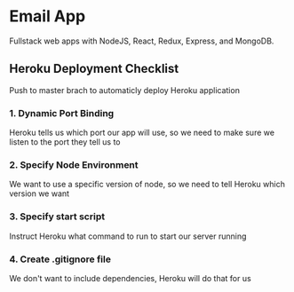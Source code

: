 # Email App #
Fullstack web apps with NodeJS, React, Redux, Express, and MongoDB.

## Heroku Deployment Checklist ##

Push to master brach to automaticly deploy Heroku application

### 1. Dynamic Port Binding ###
Heroku tells us which port our app will use, so we need to make sure we listen to the port they tell us to
### 2. Specify Node Environment ###
We want to use a specific version of node, so we need to tell Heroku which version we want
### 3. Specify start script ###
Instruct Heroku what command to run to start our server running
### 4. Create .gitignore file ###
We don't want to include dependencies, Heroku will do that for us
